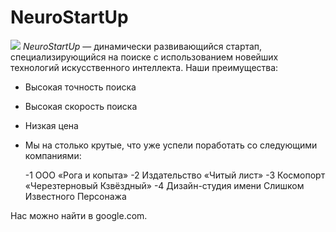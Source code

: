 # NeuroStartUp
![](https://netology-code.github.io/git-homeworks/introduction/assets/logo.png)
*NeuroStartUp* — динамически развивающийся стартап, специализирующийся на поиске с использованием новейших технологий искусственного интеллекта.
Наши преимущества:
* Высокая точность поиска
* Высокая скорость поиска
* Низкая цена
* Мы на столько крутые, что уже успели поработать со следующими компаниями:

   -1    ООО «Рога и копыта»
   -2    Издательство «Читый лист»
   -3    Космопорт «Черезтерновый Кзвёздный»
   -4    Дизайн-студия имени Слишком Известного Персонажа

Нас можно найти в google.com.